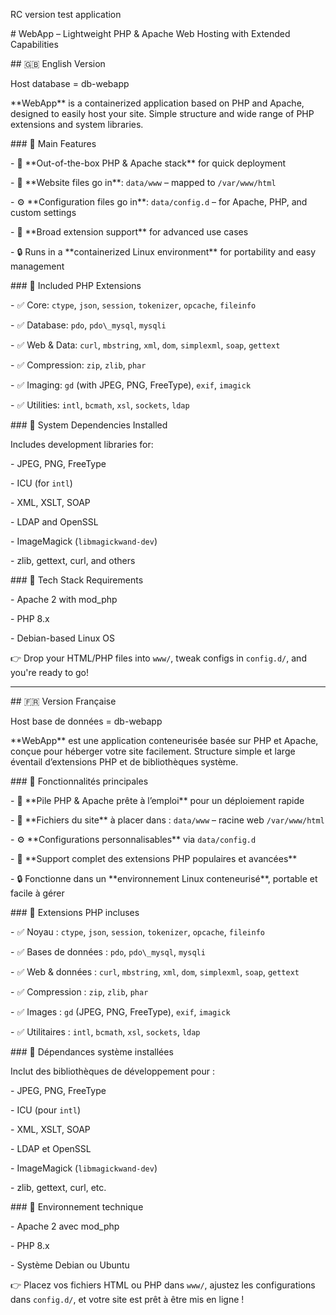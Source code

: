 RC version test application

\# WebApp – Lightweight PHP \& Apache Web Hosting with Extended Capabilities



\## 🇬🇧 English Version

Host database = db-webapp

\*\*WebApp\*\* is a containerized application based on PHP and Apache, designed to easily host your site. Simple structure and wide range of PHP extensions and system libraries.



\### 🔹 Main Features



\- 🚀 \*\*Out-of-the-box PHP \& Apache stack\*\* for quick deployment  

\- 📂 \*\*Website files go in\*\*: `data/www` – mapped to `/var/www/html`  

\- ⚙️ \*\*Configuration files go in\*\*: `data/config.d` – for Apache, PHP, and custom settings  

\- 🧩 \*\*Broad extension support\*\* for advanced use cases  

\- 🔒 Runs in a \*\*containerized Linux environment\*\* for portability and easy management  



\### 🔹 Included PHP Extensions



\- ✅ Core: `ctype`, `json`, `session`, `tokenizer`, `opcache`, `fileinfo`  

\- ✅ Database: `pdo`, `pdo\_mysql`, `mysqli`  

\- ✅ Web \& Data: `curl`, `mbstring`, `xml`, `dom`, `simplexml`, `soap`, `gettext`  

\- ✅ Compression: `zip`, `zlib`, `phar`  

\- ✅ Imaging: `gd` (with JPEG, PNG, FreeType), `exif`, `imagick`  

\- ✅ Utilities: `intl`, `bcmath`, `xsl`, `sockets`, `ldap`  



\### 🔹 System Dependencies Installed



Includes development libraries for:



\- JPEG, PNG, FreeType  

\- ICU (for `intl`)  

\- XML, XSLT, SOAP  

\- LDAP and OpenSSL  

\- ImageMagick (`libmagickwand-dev`)  

\- zlib, gettext, curl, and others  



\### 🔹 Tech Stack Requirements



\- Apache 2 with mod\_php  

\- PHP 8.x  

\- Debian-based Linux OS  



👉 Drop your HTML/PHP files into `www/`, tweak configs in `config.d/`, and you're ready to go!



---



\## 🇫🇷 Version Française

Host base de données = db-webapp

\*\*WebApp\*\* est une application conteneurisée basée sur PHP et Apache, conçue pour héberger votre site facilement. Structure simple et large éventail d’extensions PHP et de bibliothèques système.



\### 🔹 Fonctionnalités principales



\- 🚀 \*\*Pile PHP \& Apache prête à l’emploi\*\* pour un déploiement rapide  

\- 📂 \*\*Fichiers du site\*\* à placer dans : `data/www` – racine web `/var/www/html`  

\- ⚙️ \*\*Configurations personnalisables\*\* via `data/config.d`  

\- 🧩 \*\*Support complet des extensions PHP populaires et avancées\*\*  

\- 🔒 Fonctionne dans un \*\*environnement Linux conteneurisé\*\*, portable et facile à gérer  



\### 🔹 Extensions PHP incluses



\- ✅ Noyau : `ctype`, `json`, `session`, `tokenizer`, `opcache`, `fileinfo`  

\- ✅ Bases de données : `pdo`, `pdo\_mysql`, `mysqli`  

\- ✅ Web \& données : `curl`, `mbstring`, `xml`, `dom`, `simplexml`, `soap`, `gettext`  

\- ✅ Compression : `zip`, `zlib`, `phar`  

\- ✅ Images : `gd` (JPEG, PNG, FreeType), `exif`, `imagick`  

\- ✅ Utilitaires : `intl`, `bcmath`, `xsl`, `sockets`, `ldap`  



\### 🔹 Dépendances système installées



Inclut des bibliothèques de développement pour :



\- JPEG, PNG, FreeType  

\- ICU (pour `intl`)  

\- XML, XSLT, SOAP  

\- LDAP et OpenSSL  

\- ImageMagick (`libmagickwand-dev`)  

\- zlib, gettext, curl, etc.  



\### 🔹 Environnement technique



\- Apache 2 avec mod\_php  

\- PHP 8.x  

\- Système Debian ou Ubuntu  



👉 Placez vos fichiers HTML ou PHP dans `www/`, ajustez les configurations dans `config.d/`, et votre site est prêt à être mis en ligne !



